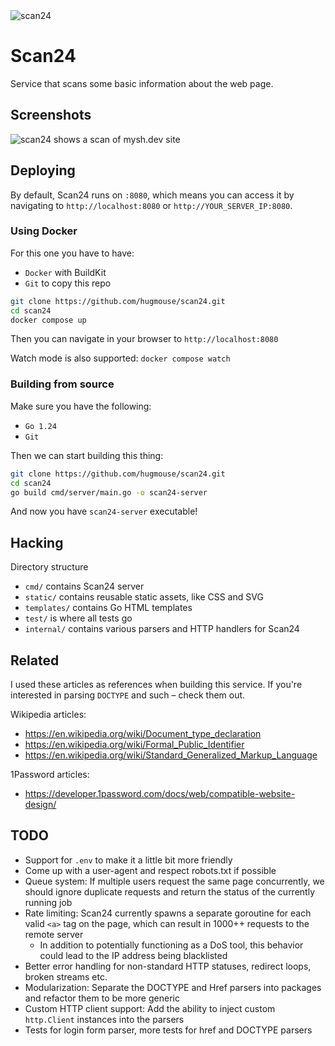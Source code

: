 <picture>
  <source srcset="https://i.imgur.com/PiBAxUK.png" media="(prefers-color-scheme: light)"/>
  <source srcset="https://i.imgur.com/Tlwi5IF.png"  media="(prefers-color-scheme: dark)"/>
  <img src="https://i.imgur.com/PiBAxUK.png" alt="scan24"/>
</picture>

# Scan24
Service that scans some basic information about the web page.

## Screenshots

<picture>
  <source srcset="https://i.imgur.com/zcwg6eH.png" media="(prefers-color-scheme: light)"/>
  <source srcset="https://i.imgur.com/WN1LCj2.png"  media="(prefers-color-scheme: dark)"/>
  <img src="https://i.imgur.com/zcwg6eH.png" alt="scan24 shows a scan of mysh.dev site"/>
</picture>

## Deploying

By default, Scan24 runs on `:8080`, which means you can access it by navigating to `http://localhost:8080` or `http://YOUR_SERVER_IP:8080`.

### Using Docker

For this one you have to have:

- `Docker` with BuildKit
- `Git` to copy this repo

```bash
git clone https://github.com/hugmouse/scan24.git
cd scan24
docker compose up
```

Then you can navigate in your browser to `http://localhost:8080`

Watch mode is also supported: `docker compose watch`

### Building from source

Make sure you have the following:

- `Go 1.24`
- `Git`

Then we can start building this thing:

```bash
git clone https://github.com/hugmouse/scan24.git
cd scan24
go build cmd/server/main.go -o scan24-server
```

And now you have `scan24-server` executable!

## Hacking

Directory structure

- `cmd/` contains Scan24 server
- `static/` contains reusable static assets, like CSS and SVG
- `templates/` contains Go HTML templates
- `test/` is where all tests go
- `internal/` contains various parsers and HTTP handlers for Scan24

## Related

I used these articles as references when building this service.
If you're interested in parsing `DOCTYPE` and such – check them out.

Wikipedia articles:

- https://en.wikipedia.org/wiki/Document_type_declaration
- https://en.wikipedia.org/wiki/Formal_Public_Identifier
- https://en.wikipedia.org/wiki/Standard_Generalized_Markup_Language

1Password articles:

- https://developer.1password.com/docs/web/compatible-website-design/

## TODO

- Support for `.env` to make it a little bit more friendly
- Come up with a user-agent and respect robots.txt if possible
- Queue system: If multiple users request the same page concurrently, we should ignore duplicate requests and return the status of the currently running job
- Rate limiting: Scan24 currently spawns a separate goroutine for each valid `<a>` tag on the page, which can result in 1000++ requests to the remote server
  - In addition to potentially functioning as a DoS tool, this behavior could lead to the IP address being blacklisted
- Better error handling for non-standard HTTP statuses, redirect loops, broken streams etc.
- Modularization: Separate the DOCTYPE and Href parsers into packages and refactor them to be more generic
- Custom HTTP client support: Add the ability to inject custom `http.Client` instances into the parsers
- Tests for login form parser, more tests for href and DOCTYPE parsers
